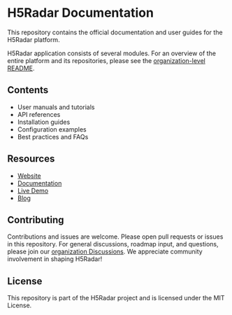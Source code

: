 # H5Radar Documentation

This repository contains the official documentation and user guides for the H5Radar platform.

H5Radar application consists of several modules. For an overview of the entire platform and its repositories, please see the [organization-level README](https://github.com/h5radar).

## Contents

- User manuals and tutorials
- API references
- Installation guides
- Configuration examples
- Best practices and FAQs

## Resources

- [Website](https://www.h5radar.com)
- [Documentation](https://docs.h5radar.com)
- [Live Demo](https://app.h5radar.com)
- [Blog](https://blog.h5radar.com)

## Contributing

Contributions and issues are welcome. Please open pull requests or issues in this repository. For general discussions, roadmap input, and questions, please join our [organization Discussions](https://github.com/orgs/h5radar/discussions). We appreciate community involvement in shaping H5Radar!

## License

This repository is part of the H5Radar project and is licensed under the MIT License.

